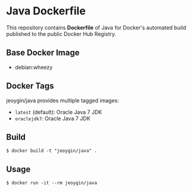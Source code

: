 # Java Dockerfile

This repository contains **Dockerfile** of Java for Docker's automated build published to the public Docker Hub Registry.

## Base Docker Image

* debian:wheezy

## Docker Tags

jeoygin/java provides multiple tagged images:

* `latest` (default): Oracle Java 7 JDK
* `oraclejdk7`: Oracle Java 7 JDK

## Build

    $ docker build -t "jeoygin/java" .

## Usage

    $ docker run -it --rm jeoygin/java